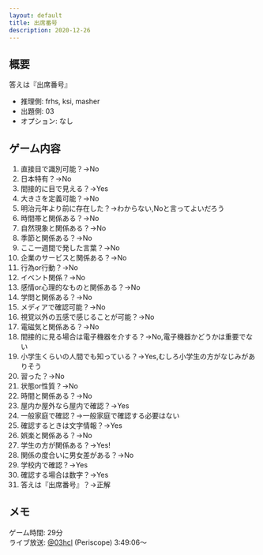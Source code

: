 ```yaml
---
layout: default
title: 出席番号
description: 2020-12-26
---
```


## 概要

答えは『出席番号』

- 推理側: frhs, ksi, masher
- 出題側: 03
- オプション: なし

## ゲーム内容

1. 直接目で識別可能？→No
2. 日本特有？→No
3. 間接的に目で見える？→Yes
4. 大きさを定義可能？→No
5. 明治元年より前に存在した？→わからない,Noと言ってよいだろう
6. 時間帯と関係ある？→No
7. 自然現象と関係ある？→No
8. 季節と関係ある？→No
9. ここ一週間で発した言葉？→No
10. 企業のサービスと関係ある？→No
11. 行為or行動？→No
12. イベント関係？→No
13. 感情or心理的なものと関係ある？→No
14. 学問と関係ある？→No
15. メディアで確認可能？→No
16. 視覚以外の五感で感じることが可能？→No
17. 電磁気と関係ある？→No
18. 間接的に見る場合は電子機器を介する？→No,電子機器かどうかは重要でない
19. 小学生くらいの人間でも知っている？→Yes,むしろ小学生の方がなじみがありそう
20. 習った？→No
21. 状態or性質？→No
22. 時間と関係ある？→No
23. 屋内か屋外なら屋内で確認？→Yes
24. 一般家庭で確認？→一般家庭で確認する必要はない
25. 確認するときは文字情報？→Yes
26. 娯楽と関係ある？→No
27. 学生の方が関係ある？→Yes!
28. 関係の度合いに男女差がある？→No
29. 学校内で確認？→Yes
30. 確認する場合は数字？→Yes
31. 答えは『出席番号』？→正解

## メモ

ゲーム時間: 29分  
ライブ放送: [@03hcl](https://www.periscope.tv/03hcl/1PlKQPojpoXxE?t=3h49m6s) (Periscope) 3:49:06～

